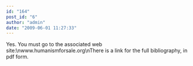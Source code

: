 ```yaml
---
id: "164"
post_id: "6"
author: "admin"
date: "2009-06-01 11:27:33"
---
```

Yes. You must go to the associated web site:\nwww.humanismforsale.org\nThere is a link for the full bibliography, in pdf form.

